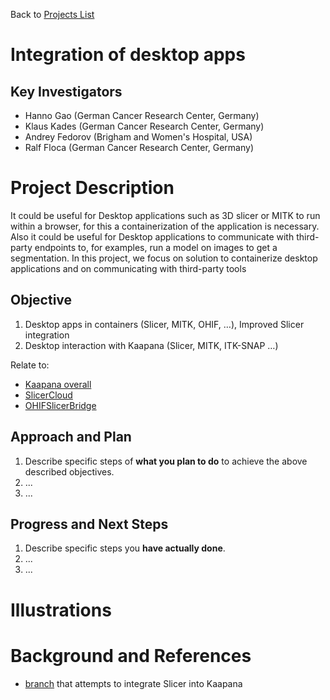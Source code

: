 Back to [Projects List](../../README.md#ProjectsList)

# Integration of desktop apps

## Key Investigators

- Hanno Gao (German Cancer Research Center, Germany)
- Klaus Kades (German Cancer Research Center, Germany)
- Andrey Fedorov (Brigham and Women's Hospital, USA)
- Ralf Floca (German Cancer Research Center, Germany)

# Project Description

It could be useful for Desktop applications such as 3D slicer or MITK to run within a browser, for this a containerization of the application is necessary. Also it could be useful for Desktop applications to communicate with third-party endpoints to, for examples, run a model on images to get a segmentation. In this project, we focus on solution to containerize desktop applications and on communicating with third-party tools

## Objective

<!-- Describe here WHAT you would like to achieve (what you will have as end result). -->

1. Desktop apps in containers (Slicer, MITK, OHIF, …), Improved Slicer integration
2. Desktop interaction with Kaapana (Slicer, MITK, ITK-SNAP …)

Relate to:
- [Kaapana overall](https://github.com/NA-MIC/ProjectWeek/tree/master/PW38_2023_GranCanaria/Projects/Kaapana_overall)
- [SlicerCloud](https://github.com/NA-MIC/ProjectWeek/tree/master/PW38_2023_GranCanaria/Projects/SlicerCloud)
- [OHIFSlicerBridge](https://github.com/NA-MIC/ProjectWeek/blob/master/PW33_2020_GranCanaria/Projects/OHIFSlicerBridge/README.md)


## Approach and Plan

<!-- Describe here HOW you would like to achieve the objectives stated above. -->

1. Describe specific steps of **what you plan to do** to achieve the above described objectives.
1. ...
1. ...

## Progress and Next Steps

<!-- Update this section as you make progress, describing of what you have ACTUALLY DONE. If there are specific steps that you could not complete then you can describe them here, too. -->

1. Describe specific steps you **have actually done**.
1. ...
1. ...

# Illustrations

<!-- Add pictures and links to videos that demonstrate what has been accomplished.
![Description of picture](Example2.jpg)
![Some more images](Example2.jpg)
-->

# Background and References

<!-- If you developed any software, include link to the source code repository. If possible, also add links to sample data, and to any relevant publications. -->

* [branch](https://github.com/fedorov/kaapana/tree/develop-slicer) that attempts to integrate Slicer into Kaapana
